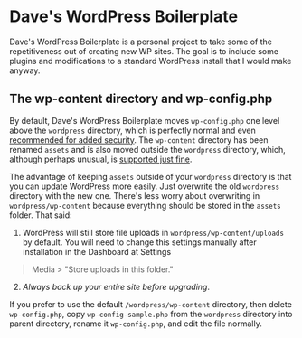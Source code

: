 # Dave's WordPress Boilerplate #

Dave's WordPress Boilerplate is a personal project to take some of the
repetitiveness out of creating new WP sites. The goal is to include
some plugins and modifications to a standard WordPress install that I
would make anyway.


## The wp-content directory and wp-config.php ##

By default, Dave's WordPress Boilerplate moves `wp-config.php` one
level above the `wordpress` directory, which is perfectly normal and
even [recommended for added security][1]. The `wp-content` directory
has been renamed `assets` and is also moved outside the `wordpress`
directory, which, although perhaps unusual, is [supported just
fine][2].

The advantage of keeping `assets` outside of your `wordpress`
directory is that you can update WordPress more easily. Just overwrite
the old `wordpress` directory with the new one. There's less worry
about overwriting in `wordpress/wp-content` because everything should
be stored in the `assets` folder. That said:

1. WordPress will still store file uploads in
`wordpress/wp-content/uploads` by default. You will need to change
this settings manually after installation in the Dashboard at Settings
> Media > "Store uploads in this folder."

2. *Always back up your entire site before upgrading*.

If you prefer to use the default `/wordpress/wp-content` directory,
then delete `wp-config.php`, copy `wp-config-sample.php` from the
`wordpress` directory into parent directory, rename it
`wp-config.php`, and edit the file normally.





[1]: http://codex.wordpress.org/Hardening_WordPress#Securing_wp-config.php
[2]: http://codex.wordpress.org/Editing_wp-config.php#Moving_wp-content
